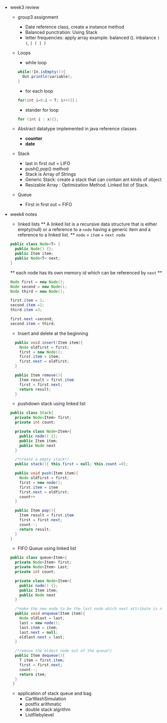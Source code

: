 * week3 review
  * group3 assignment
    * Date reference class, create a instance method
    * Balanced punctration: Using Stack
    * letter frequencies: apply array
    example: balanced (). inbalance `) (`, `[ ( ] )`

  * Loops
    * while loop
    ```java
    while(!In.isEmpty()){
      Out.println(variable);
    }
    ```
    * for each loop
    ```java
    for(int i=0;i < T; i++){}；
    ```
    * stander for loop
    ```java
    for (int i : x){};
    ```

  * Abstract datatype
    implemented in java reference classes
    * **counter**
    * **date**
  * Stack
    * last in first out = LIFO
    * push(),pop() method
    * Stack is Array of Strings
    * Generic Stack: create a stack that can contain ant kinds of object
    * Resizable Array : Optimization Method.
  Linked list of Stack.
  * Queue
    * First in first out = FIFO

* week4 notes
  * linked lists
  ** A linked list is a recursive data structure that is either empty(null) or a
   reference to a `node` having a generic item and a reference to a linked list. **
  `node` = `item` + `next node`

  ```java
  public class Node<T> {
    public Node() {};
    public Item item;
    public Node<T> next;
  }
  ```

  ** each node has its own memory id which can be referenced by `next` **

  ```java
  Node first = new Node();
  Node second = new Node();
  Node third = new Node();

  first.item = 1;
  second.item =2;
  third.item =3;

  first.next =second;
  second.item = third;
  ```
  * Insert and delete at the beginning
  ```java
    public void insert(Item item){
      Node oldfirst = first;
      first = new Node();
      first.item = item;
      first.next = oldfirst;
    }

    public Item remove(){
      Item result = first.item
      first = first.next;
      return result;
    }
  ```
  * pushdown stack using linked list

  ```java
  public class Stack{
    private Node<Item> first;
    private int count;

    private class Node<Item>{
      public node() {};
      public Item item;
      public Node next
    }

    /*create a empty stack*/
    public stack(){ this.first = null; this.count =0};

    public void push(Item item){
      Node oldfirst = first;
      first = new node();
      first.item = item
      first.next = oldfirst;
      count++
    }

    public Item pop(){
      Item result = first.item
      first = first.next;
      count--;
      return result;
    }
  }
  ```

  * FIFO Queue using linked list

  ```java
  public class queue<Item>{
    private Node<Item> first;
    private Node<Item> Last;
    private int count;

    private class Node<Item>{
      public node() {};
      public Item item;
      public Node next
    }

    /*make the new node to be the last node which next attribute is null*/
    public void enqueue(Item item){
      Node oldlast = last;
      last = new node();
      last.item = item;
      last.next = null;
      oldlast.next = last;
    }

    /*remove the oldest node out of the queue*/
    public Item dequeue(){
      T item = first.item;
      first = first.next;
      count--;
      return item;
    }
   }
   ```
   * application of stack queue and bag
     * CarWashSimulation
     * postfix arithmatic
     * double stack algrithm
     * Listfilebylevel
